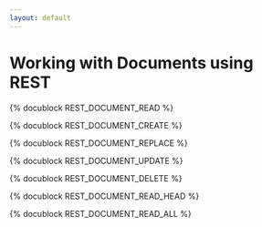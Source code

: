 ```yaml
---
layout: default
---
```

Working with Documents using REST
=================================

<!-- arangod/RestHandler/RestDocumentHandler.cpp -->
{% docublock REST_DOCUMENT_READ %}

<!-- arangod/RestHandler/RestDocumentHandler.cpp -->
{% docublock REST_DOCUMENT_CREATE %}

<!-- arangod/RestHandler/RestDocumentHandler.cpp -->
{% docublock REST_DOCUMENT_REPLACE %}

<!-- arangod/RestHandler/RestDocumentHandler.cpp -->
{% docublock REST_DOCUMENT_UPDATE %}

<!-- arangod/RestHandler/RestDocumentHandler.cpp -->
{% docublock REST_DOCUMENT_DELETE %}

<!-- arangod/RestHandler/RestDocumentHandler.cpp -->
{% docublock REST_DOCUMENT_READ_HEAD %}

<!-- arangod/RestHandler/RestDocumentHandler.cpp -->
{% docublock REST_DOCUMENT_READ_ALL %}